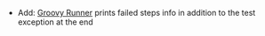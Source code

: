 * Add: [Groovy Runner](groovy-standalone-runner/introduction) prints failed steps info in addition to the test exception at the end 
